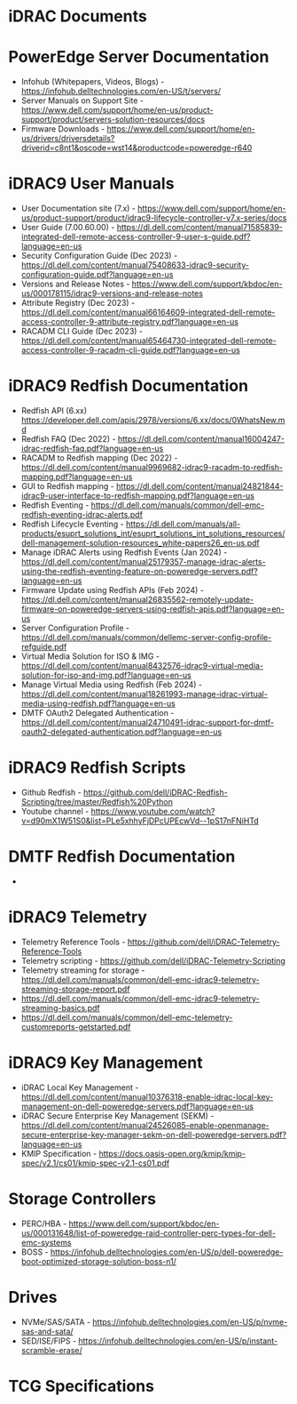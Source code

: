 # iDRAC Documents
# PowerEdge Server Documentation
- Infohub (Whitepapers, Videos, Blogs) - https://infohub.delltechnologies.com/en-US/t/servers/
- Server Manuals on Support Site - https://www.dell.com/support/home/en-us/product-support/product/servers-solution-resources/docs
- Firmware Downloads - https://www.dell.com/support/home/en-us/drivers/driversdetails?driverid=c8nt1&oscode=wst14&productcode=poweredge-r640
 
# iDRAC9 User Manuals
- User Documentation site (7.x) - https://www.dell.com/support/home/en-us/product-support/product/idrac9-lifecycle-controller-v7.x-series/docs
- User Guide (7.00.60.00) - https://dl.dell.com/content/manual71585839-integrated-dell-remote-access-controller-9-user-s-guide.pdf?language=en-us
- Security Configuration Guide (Dec 2023) - https://dl.dell.com/content/manual75408633-idrac9-security-configuration-guide.pdf?language=en-us
- Versions and Release Notes - https://www.dell.com/support/kbdoc/en-us/000178115/idrac9-versions-and-release-notes
- Attribute Registry (Dec 2023) - https://dl.dell.com/content/manual66164609-integrated-dell-remote-access-controller-9-attribute-registry.pdf?language=en-us
- RACADM CLI Guide (Dec 2023) - https://dl.dell.com/content/manual65464730-integrated-dell-remote-access-controller-9-racadm-cli-guide.pdf?language=en-us

# iDRAC9 Redfish Documentation
- Redfish API (6.xx) https://developer.dell.com/apis/2978/versions/6.xx/docs/0WhatsNew.md
- Redfish FAQ (Dec 2022) - https://dl.dell.com/content/manual16004247-idrac-redfish-faq.pdf?language=en-us
- RACADM to Redfish mapping (Dec 2022) - https://dl.dell.com/content/manual9969682-idrac9-racadm-to-redfish-mapping.pdf?language=en-us
- GUI to Redfish mapping - https://dl.dell.com/content/manual24821844-idrac9-user-interface-to-redfish-mapping.pdf?language=en-us
- Redfish Eventing - https://dl.dell.com/manuals/common/dell-emc-redfish-eventing-idrac-alerts.pdf
- Redfish Lifecycle Eventing - https://dl.dell.com/manuals/all-products/esuprt_solutions_int/esuprt_solutions_int_solutions_resources/dell-management-solution-resources_white-papers26_en-us.pdf
- Manage iDRAC Alerts using Redfish Events (Jan 2024) - https://dl.dell.com/content/manual25179357-manage-idrac-alerts-using-the-redfish-eventing-feature-on-poweredge-servers.pdf?language=en-us
- Firmware Update using Redfish APIs (Feb 2024) - https://dl.dell.com/content/manual26835562-remotely-update-firmware-on-poweredge-servers-using-redfish-apis.pdf?language=en-us
- Server Configuration Profile - https://dl.dell.com/manuals/common/dellemc-server-config-profile-refguide.pdf
- Virtual Media Solution for ISO & IMG - https://dl.dell.com/content/manual8432576-idrac9-virtual-media-solution-for-iso-and-img.pdf?language=en-us
- Manage Virtual Media using Redfish (Feb 2024) - https://dl.dell.com/content/manual18261993-manage-idrac-virtual-media-using-redfish.pdf?language=en-us
-  DMTF OAuth2 Delegated Authentication - https://dl.dell.com/content/manual24710491-idrac-support-for-dmtf-oauth2-delegated-authentication.pdf?language=en-us

# iDRAC9 Redfish Scripts
- Github Redfish - https://github.com/dell/iDRAC-Redfish-Scripting/tree/master/Redfish%20Python
- Youtube channel - https://www.youtube.com/watch?v=d90mX1W51S0&list=PLe5xhhyFjDPcUPEcwVd--1pS17nFNiHTd

# DMTF Redfish Documentation
- 

# iDRAC9 Telemetry
- Telemetry Reference Tools - https://github.com/dell/iDRAC-Telemetry-Reference-Tools
- Telemetry scripting - https://github.com/dell/iDRAC-Telemetry-Scripting
- Telemetry streaming for storage - https://dl.dell.com/manuals/common/dell-emc-idrac9-telemetry-streaming-storage-report.pdf
- https://dl.dell.com/manuals/common/dell-emc-idrac9-telemetry-streaming-basics.pdf
- https://dl.dell.com/manuals/common/dell-emc-telemetry-customreports-getstarted.pdf

# iDRAC9 Key Management
- iDRAC Local Key Management - https://dl.dell.com/content/manual10376318-enable-idrac-local-key-management-on-dell-poweredge-servers.pdf?language=en-us
- iDRAC Secure Enterprise Key Management (SEKM) - https://dl.dell.com/content/manual24526085-enable-openmanage-secure-enterprise-key-manager-sekm-on-dell-poweredge-servers.pdf?language=en-us
- KMIP Specification - https://docs.oasis-open.org/kmip/kmip-spec/v2.1/cs01/kmip-spec-v2.1-cs01.pdf

# Storage Controllers 
- PERC/HBA - https://www.dell.com/support/kbdoc/en-us/000131648/list-of-poweredge-raid-controller-perc-types-for-dell-emc-systems
- BOSS - https://infohub.delltechnologies.com/en-US/p/dell-poweredge-boot-optimized-storage-solution-boss-n1/

# Drives
- NVMe/SAS/SATA - https://infohub.delltechnologies.com/en-US/p/nvme-sas-and-sata/
- SED/ISE/FIPS - https://infohub.delltechnologies.com/en-US/p/instant-scramble-erase/

# TCG Specifications

